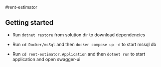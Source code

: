 #rent-estimator

## Getting started
 - Run `dotnet restore` from solution dir to download dependencies


 - Run `cd Docker/msSql` and then `docker compose up -d` to start mssql db
 

 - Run `cd rent-estimator.Application` and then `dotnet run` to start application and open swagger-ui